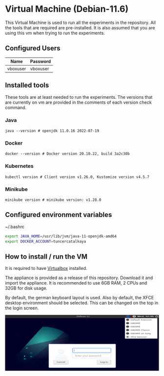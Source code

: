 # Virtual Machine (Debian-11.6)
This Virtual Machine is used to run all the experiments in the repository. All the tools that are required
are pre-installed. It is also assumed that you are using this vm when trying to run the experiments.

## Configured Users
| Name       | Password |
|------------|----------|
| vboxuser   | vboxuser |

## Installed tools
These tools are at least needed to run the experiments. The versions that are currently on vm are
provided in the comments of each version check command.

### Java
```shell
java --version # openjdk 11.0.16 2022-07-19
```

### Docker
```shell
docker --version # Docker version 20.10.22, build 3a2c30b
```

### Kubernetes
```shell
kubectl version # Client version v1.26.0, Kustomize version v4.5.7
```

### Minikube
```shell
minikube version # minikube version: v1.28.0
```

## Configured environment variables
~/.bashrc
```bash
export JAVA_HOME=/usr/lib/jvm/java-11-openjdk-amd64
export DOCKER_ACCOUNT=tuncercatalkaya
```

## How to install / run the VM
It is required to have [Virtualbox](https://www.virtualbox.org/) installed.

The appliance is provided as a release of this repository. Download it and import the appliance.
It is recommended to use 6GB RAM, 2 CPUs and 32GB for disk usage.

By default, the german keyboard layout is used. Also by default, the XFCE desktop environment should be selected.
This can be changed on the top in the login screen.

![](imgs/change_desktop_environment.PNG)
